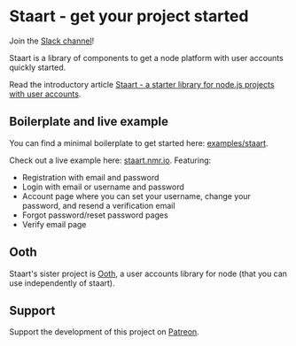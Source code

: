 # Staart - get your project started

Join the [Slack channel](https://join.slack.com/t/ooth/shared_invite/enQtMjQ3MDE2ODA2NjE0LTE1NGNmN2YzZTdiMWNjODExZmNjYzg3ZGJjZmVmZmI2YjVhOWYzZDQ1NWI4Y2JiNzNlMmI2Y2U5ZWFhODIzMWQ)!

Staart is a library of components to get a node platform with user accounts quickly started.

Read the introductory article [Staart - a starter library for node.js projects with user accounts](https://medium.com/@nmaro/staart-a-starter-library-for-node-js-projects-with-user-accounts-d1328b46a59).

## Boilerplate and live example

You can find a minimal boilerplate to get started here: [examples/staart](examples/staart).

Check out a live example here: [staart.nmr.io](http://staart.nmr.io). Featuring:

* Registration with email and password
* Login with email or username and password
* Account page where you can set your username, change your password, and resend a verification email
* Forgot password/reset password pages
* Verify email page

## Ooth

Staart's sister project is [Ooth](https://github.com/nmaro/ooth), a user accounts library for node (that you can use independently of staart).

## Support

Support the development of this project on [Patreon](https://www.patreon.com/nmaro).

